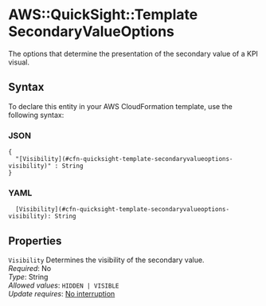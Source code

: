 # AWS::QuickSight::Template SecondaryValueOptions<a name="aws-properties-quicksight-template-secondaryvalueoptions"></a>

The options that determine the presentation of the secondary value of a KPI visual\.

## Syntax<a name="aws-properties-quicksight-template-secondaryvalueoptions-syntax"></a>

To declare this entity in your AWS CloudFormation template, use the following syntax:

### JSON<a name="aws-properties-quicksight-template-secondaryvalueoptions-syntax.json"></a>

```
{
  "[Visibility](#cfn-quicksight-template-secondaryvalueoptions-visibility)" : String
}
```

### YAML<a name="aws-properties-quicksight-template-secondaryvalueoptions-syntax.yaml"></a>

```
  [Visibility](#cfn-quicksight-template-secondaryvalueoptions-visibility): String
```

## Properties<a name="aws-properties-quicksight-template-secondaryvalueoptions-properties"></a>

`Visibility` <a name="cfn-quicksight-template-secondaryvalueoptions-visibility"></a>
Determines the visibility of the secondary value\.  
_Required_: No  
_Type_: String  
_Allowed values_: `HIDDEN | VISIBLE`  
_Update requires_: [No interruption](https://docs.aws.amazon.com/AWSCloudFormation/latest/UserGuide/using-cfn-updating-stacks-update-behaviors.html#update-no-interrupt)
